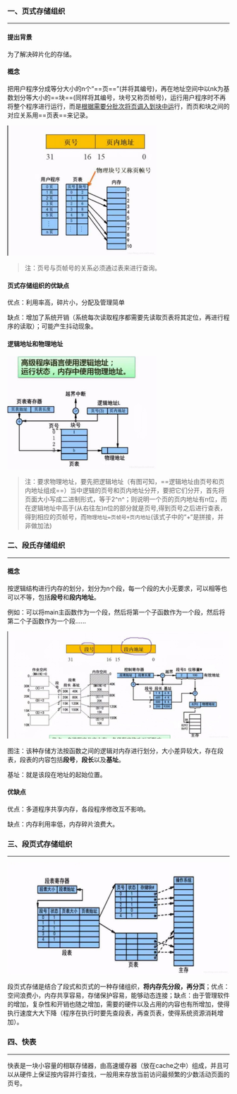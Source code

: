### 一、页式存储组织

---

#### 提出背景

为了解决碎片化的存储。

#### 概念

把用户程序分成等分大小的n个“==页==”(并将其编号)，再在地址空间中以nk为基数划分等大小的==块==(同样将其编号，块号又称页帧号)，运行用户程序时不再将整个程序进行运行，而是<u>根据需要分批次将页调入到块中运</u>行，而页和块之间的对应关系用==页表==来记录。

<img src="img/watermark,type_ZmFuZ3poZW5naGVpdGk,shadow_10,text_aHR0cHM6Ly9ibG9nLmNzZG4ubmV0L2ltcmVhbF8=,size_16,color_FFFFFF,t_70-20220809084608325.jpeg" alt="img" style="zoom: 33%;" />

>注：页号与页帧号的关系必须通过表来进行查询。

#### 页式存储组织的优缺点

优点：利用率高，碎片小，分配及管理简单

缺点：增加了系统开销（系统每次读取程序都需要先读取页表将其定位，再进行程序的读取）；可能产生抖动现象。

#### 逻辑地址和物理地址

<img src="img/watermark,type_ZmFuZ3poZW5naGVpdGk,shadow_10,text_aHR0cHM6Ly9ibG9nLmNzZG4ubmV0L2ltcmVhbF8=,size_16,color_FFFFFF,t_70-20220809085026502.jpeg" alt="img" style="zoom: 33%;" />

>注：要求物理地址，要先把逻辑地址（有图可知，==逻辑地址由页号和页内地址组成==）当中逻辑的页号和页内地址分开，要把它们分开，首先将页面大小写成二进制形式，等于2^n^；则说明一个页的页内地址有n位，而在逻辑地址中高于(从右往左)n位的部分就是页号,得到页号之后进行查表，得到相应的页帧号，而`物理地址=页帧号+页内地址`(该式子中的“+“是拼接，并非做加法)



### 二、段氏存储组织

---

#### 概念

按逻辑结构进行内存的划分，划分为n个段，每一个段的大小无要求，可以相等也可以不等，包括**段号**和**段内地址**。

例如：可以将main主函数作为一个段，然后将第一个子函数作为一个段，然后将第二个子函数作为一个段......

![img](img/watermark,type_ZmFuZ3poZW5naGVpdGk,shadow_10,text_aHR0cHM6Ly9ibG9nLmNzZG4ubmV0L2ltcmVhbF8=,size_16,color_FFFFFF,t_70-20220809090147292.jpeg)

图注：该种存储方法按函数之间的逻辑对内存进行划分，大小差异较大，存在段表，段表的内容包括**段号**，**段长**以及**基址**。

基址：就是该段在地址的起始位置。

#### 优缺点

优点：多道程序共享内存，各段程序修改互不影响。

缺点：内存利用率低，内存碎片浪费大。



### 三、段页式存储组织

---

![img](img/watermark,type_ZmFuZ3poZW5naGVpdGk,shadow_10,text_aHR0cHM6Ly9ibG9nLmNzZG4ubmV0L2ltcmVhbF8=,size_16,color_FFFFFF,t_70-20220809090913316.jpeg)

段页式存储是结合了段式和页式的一种存储组织，**将内存先分段，再分页**；优点：空间浪费小，内存共享容易，存储保护容易，能够动态连接；缺点：由于管理软件的增加，复杂性和开销也随之增加，需要的硬件以及占用的内容也有所增加，使得执行速度大大下降（程序在执行时要先查段表，再查页表，使得系统资源消耗增加）。



### 四、快表

---

快表是一块小容量的相联存储器，由高速缓存器（放在cache之中）组成，并且可以从硬件上保证按内容并行查找，一般用来存放当前访问最频繁的少数活动页面的页号。